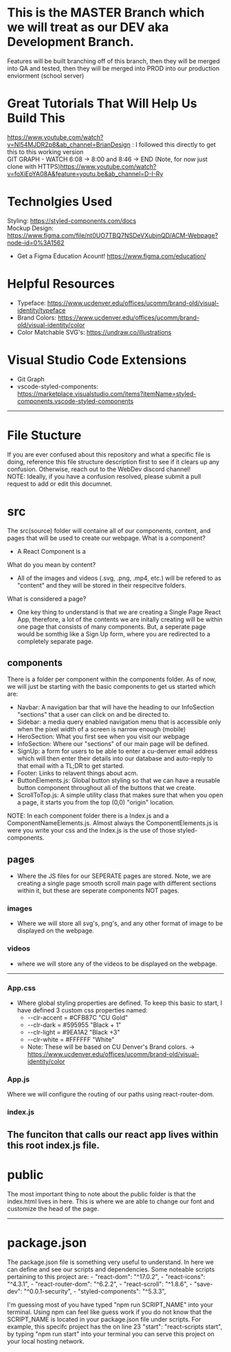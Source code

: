 # This is the MASTER Branch which we will treat as our DEV aka Development Branch.

Features will be built branching off of this branch, then they will be merged into QA and tested, then they will be merged into PROD into our production enviorment (school server) </br>

# Great Tutorials That Will Help Us Build This

https://www.youtube.com/watch?v=Nl54MJDR2p8&ab_channel=BrianDesign : I followed this directly to get this to this working version</br>
GIT GRAPH - WATCH 6:08 -> 8:00 and 8:46 -> END (Note, for now just clone with HTTPS)https://www.youtube.com/watch?v=foXiEpYA08A&feature=youtu.be&ab_channel=D-I-Ry</br>

# Technolgies Used

Styling: https://styled-components.com/docs </br>
Mockup Design: https://www.figma.com/file/nt0UO7TBQ7NSDeVXubjnQD/ACM-Webpage?node-id=0%3A1562 </br>

- Get a Figma Education Acount! https://www.figma.com/education/ </br>

# Helpful Resources

- Typeface: https://www.ucdenver.edu/offices/ucomm/brand-old/visual-identity/typeface
- Brand Colors: https://www.ucdenver.edu/offices/ucomm/brand-old/visual-identity/color
- Color Matchable SVG's: https://undraw.co/illustrations

# Visual Studio Code Extensions

- Git Graph
- vscode-styled-components: https://marketplace.visualstudio.com/items?itemName=styled-components.vscode-styled-components

---

# File Stucture

If you are ever confused about this repository and what a specific file is doing, reference this file structure description first to see if it clears up any confusion. Otherwise, reach out to the WebDev discord channel!<br />
NOTE: Ideally, if you have a confusion resolved, please submit a pull request to add or edit this documnet.

# src

The src(source) folder will containe all of our components, content, and pages that will be used to create our webpage.
What is a component?

- A React Component is a

What do you mean by content?

- All of the images and videos (.svg, .png, .mp4, etc.) will be refered to as "content" and they will be stored in their respecitve folders.

What is considered a page?

- One key thing to understand is that we are creating a Single Page React App, therefore, a lot of the contents we are initally creating will be within one page that consists of many components. But, a seperate page would be somthig like a Sign Up form, where you are redirected to a completely separate page.

## components

There is a folder per component within the components folder. As of now, we will just be starting with the basic components to get us started which are:

- Navbar: A navigation bar that will have the heading to our InfoSection "sections" that a user can click on and be directed to.
- Sidebar: a media query enabled navigation menu that is accessible only when the pixel width of a screen is narrow enough (mobile)
- HeroSection: What you first see when you visit our webpage
- InfoSection: Where our "sections" of our main page will be defined.
- SignUp: a form for users to be able to enter a cu-denver email address which will then enter their details into our database and auto-reply to that email with a TL;DR to get started.
- Footer: Links to relavent things about acm.
- ButtonElements.js: Global button styling so that we can have a reusable button component throughout all of the buttons that we create.
- ScrollToTop.js: A simple utility class that makes sure that when you open a page, it starts you from the top (0,0) "origin" location.

NOTE: In each component folder there is a Index.js and a ComponentNameElements.js. Almost always the ComponentElements.js is were you write your css and the Index.js is the use of those styled-components.

## pages

- Where the JS files for our SEPERATE pages are stored. Note, we are creating a single page smooth scroll main page with different sections within it, but these are seperate components NOT pages.

### images

- Where we will store all svg's, png's, and any other format of image to be displayed on the webpage.

### videos

- where we will store any of the videos to be displayed on the webpage.

---

### App.css

- Where global styling properties are defined. To keep this basic to start, I have defined 3 custom css properties named:
  - --clr-accent = #CFB87C "CU Gold"
  - --clr-dark = #595955 "Black + 1"
  - --clr-light = #9EA1A2 "Black +3"
  - --clr-white = #FFFFFF "White"
  - Note: These will be based on CU Denver's Brand colors. -> https://www.ucdenver.edu/offices/ucomm/brand-old/visual-identity/color

### App.js

Where we will configure the routing of our paths using react-router-dom.

### index.js

## The funciton that calls our react app lives within this root index.js file.

# public

The most important thing to note about the public folder is that the index.html lives in here. This is where we are able to change our font and customize the head of the page.

---

# package.json

The package.json file is something very useful to understand. In here we can define and see our scripts and dependencies.
Some noteable scripts pertaining to this project are: - "react-dom": "^17.0.2", - "react-icons": "^4.3.1", - "react-router-dom": "^6.2.2", - "react-scroll": "^1.8.6", - "save-dev": "^0.0.1-security", - "styled-components": "^5.3.3",

I'm guessing most of you have typed "npm run SCRIPT_NAME" into your terminal. Using npm can feel like guess work if you do not know that the SCRIPT_NAME is located in your package.json file under scripts. For example, this specifc project has the on line 23 "start": "react-scripts start", by typing "npm run start" into your terminal you can serve this project on your local hosting network.
